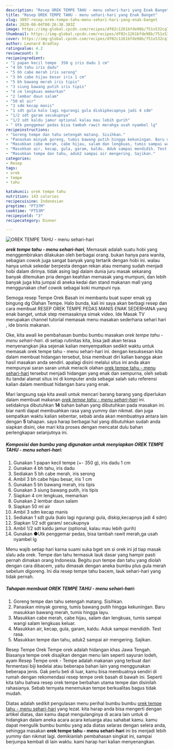```yaml
---
description: "Resep OREK TEMPE TAHU - menu sehari-hari yang Enak Banget"
title: "Resep OREK TEMPE TAHU - menu sehari-hari yang Enak Banget"
slug: 3097-resep-orek-tempe-tahu-menu-sehari-hari-yang-enak-banget
date: 2020-08-04T00:26:38.303Z
image: https://img-global.cpcdn.com/recipes/df02c1261bfde98b/751x532cq70/orek-tempe-tahu-menu-sehari-hari-foto-resep-utama.jpg
thumbnail: https://img-global.cpcdn.com/recipes/df02c1261bfde98b/751x532cq70/orek-tempe-tahu-menu-sehari-hari-foto-resep-utama.jpg
cover: https://img-global.cpcdn.com/recipes/df02c1261bfde98b/751x532cq70/orek-tempe-tahu-menu-sehari-hari-foto-resep-utama.jpg
author: Leonard Bradley
ratingvalue: 4.2
reviewcount: 8
recipeingredient:
- "1 papan kecil tempe  350 g iris dadu 1 cm"
- "4 bh tahu iris dadu"
- "5 bh cabe merah iris serong"
- "3 bh cabe hijau besar iris 1 cm"
- "5 bh bawang merah iris tipis"
- "3 siung bawang putih iris tipis"
- "4 cm lengkuas memarkan"
- "2 lembar daun salam"
- "50 ml air"
- "3 sdm kecap manis"
- "1 sdt gula kalo lagi ngurangi gula diskipkecapnya jadi 4 sdm"
- "1/2 sdt garam secukupnya"
- "1/2 sdt kaldu jamur optional kalau mau lebih gurih"
- " Utk penggemar pedas bisa tambah rawit merahga usah nyambel lg"
recipeinstructions:
- "Goreng tempe dan tahu setengah matang. Sisihkan."
- "Panaskan minyak goreng, tumis bawang putih hingga kekuningan. Baru masukkan bawang merah, tumis hingga layu."
- "Masukkan cabe merah, cabe hijau, salam dan lengkuas, tumis sampai wangi salam lengkuas keluar."
- "Masukkan air, kecap, gula, garam, kaldu. Aduk sampai mendidih. Test rasa."
- "Masukkan tempe dan tahu, aduk2 sampai air mengering. Sajikan."
categories:
- Resep
tags:
- orek
- tempe
- tahu

katakunci: orek tempe tahu 
nutrition: 143 calories
recipecuisine: Indonesian
preptime: "PT37M"
cooktime: "PT53M"
recipeyield: "3"
recipecategory: Dinner

---
```



![OREK TEMPE TAHU - menu sehari-hari](https://img-global.cpcdn.com/recipes/df02c1261bfde98b/751x532cq70/orek-tempe-tahu-menu-sehari-hari-foto-resep-utama.jpg)

<b><i>orek tempe tahu - menu sehari-hari</i></b>, Memasak adalah suatu hobi yang menggembirakan dilakukan oleh berbagai orang. bukan hanya para wanita, sebagian cowok juga sangat banyak yang tertarik dengan hobi ini. walau hanya untuk sekedar berpesta dengan rekan atau memang sudah menjadi hobi dalam dirinya. tidak asing lagi dalam dunia juru masak sekarang banyak ditemukan pria dengan keahlian memasak yang mumpuni, dan lebih banyak juga kita jumpai di aneka kedai dan stand makanan mall yang menggunakan chef cowok sebagai koki mumpuni nya.

Semoga resep Tempe Orek Basah ini membantu buat super emak yg bingung dg Olahan Tempe. Halo bunda, kali ini saya akan berbagi resep dan cara membuat RESEP OREK TEMPE PEDAS MANIS ENAK SEDERHANA yang enak banget, untuk step memasaknya simak video. Ide Masak TV merupakan channel tutorial memasak menu masakan sederhana sehari hari , ide bisnis makanan.

Oke, kita awali ke pembahasan bumbu bumbu masakan <i>orek tempe tahu - menu sehari-hari</i>. di setiap rutinitas kita, bisa jadi akan terasa menyenangkan jika sejenak kalian menyempatkan sedikit waktu untuk memasak orek tempe tahu - menu sehari-hari ini. dengan kesuksesan kita dalam membuat hidangan tersebut, bisa membuat diri kalian bangga akan hasil masakan anda sendiri. apalagi disini melalui situs ini anda akan mempunyai saran saran untuk meracik olahan <u>orek tempe tahu - menu sehari-hari</u> tersebut menjadi hidangan yang enak dan sempurna, oleh sebab itu tandai alamat situs ini di komputer anda sebagai salah satu referensi kalian dalam membuat hidangan baru yang enak.


Mari langsung saja kita awali untuk mencari barang barang yang diperlukan dalam membuat makanan <u><i>orek tempe tahu - menu sehari-hari</i></u> ini. setidaknya dibutuhkan <b>14</b> bahan bahan yang dibutuhkan pada masakan ini. biar nanti dapat membuahkan rasa yang yummy dan nikmat. dan juga sempatkan waktu kalian sebentar, sebab anda akan membuatnya antara lain dengan <b>5</b> tahapan. saya harap berbagai hal yang dibutuhkan sudah anda siapkan disini, oke mari kita proses dengan mencatat dulu bahan perlengkapan selanjutnya ini.

<!--inarticleads1-->

##### Komposisi dan bumbu yang digunakan untuk menyiapkan OREK TEMPE TAHU - menu sehari-hari:

1. Gunakan 1 papan kecil tempe (+- 350 g), iris dadu 1 cm
1. Gunakan 4 bh tahu, iris dadu
1. Sediakan 5 bh cabe merah, iris serong
1. Ambil 3 bh cabe hijau besar, iris 1 cm
1. Gunakan 5 bh bawang merah, iris tipis
1. Gunakan 3 siung bawang putih, iris tipis
1. Siapkan 4 cm lengkuas, memarkan
1. Gunakan 2 lembar daun salam
1. Siapkan 50 ml air
1. Ambil 3 sdm kecap manis
1. Sediakan 1 sdt gula (kalo lagi ngurangi gula, diskip,kecapnya jadi 4 sdm)
1. Siapkan 1/2 sdt garam/ secukupnya
1. Ambil 1/2 sdt kaldu jamur (optional, kalau mau lebih gurih)
1. Gunakan  ●Utk penggemar pedas, bisa tambah rawit merah,ga usah nyambel lg


Menu wajib setiap hari karna suami suka bget sm si orek ini jd tiap masak slalu ada orek. Tempe dan tahu termasuk lauk dasar yang hampir pasti pernah dimakan orang Indonesia. Begitu pun tempe dan tahu yang diolah dengan cara dibacem, yaitu dimasak dengan aneka bumbu plus gula merah sebelum digoreng. Ini dia resep tempe tahu bacem, lauk sehari-hari yang tidak pernah. 

<!--inarticleads2-->

##### Tahapan membuat OREK TEMPE TAHU - menu sehari-hari:

1. Goreng tempe dan tahu setengah matang. Sisihkan.
1. Panaskan minyak goreng, tumis bawang putih hingga kekuningan. Baru masukkan bawang merah, tumis hingga layu.
1. Masukkan cabe merah, cabe hijau, salam dan lengkuas, tumis sampai wangi salam lengkuas keluar.
1. Masukkan air, kecap, gula, garam, kaldu. Aduk sampai mendidih. Test rasa.
1. Masukkan tempe dan tahu, aduk2 sampai air mengering. Sajikan.


Resep Tempe Orek Tempe orek adalah hidangan khas Jawa Tengah. Biasanya tempe orek disajikan dengan menu lain seperti sayuran lodeh, ayam Resep Tempe orek - Tempe adalah makanan yang terbuat dari fermentasi biji kedelai atau beberapa bahan lain yang menggunakan beberapa jenis. Gak perlu beli di luar, kamu bisa membuatnya sendiri di rumah dengan rekomendasi resep tempe orek basah di bawah ini. Seperti kita tahu bahwa resep orek tempe berbahan utama tempe dan disinilah rahasianya. Sebab ternyata menemukan tempe berkualitas bagus tidak mudah. 

Diatas adalah sedikit pengulasan menu perihal bumbu bumbu <u>orek tempe tahu - menu sehari-hari</u> yang lezat. kita harap anda bisa mengerti dengan artikel diatas, dan kamu dapat mengulanginya di acara lain untuk di hidangkan dalam aneka acara acara keluarga atau sahabat kamu. kamu dapat mengulik bumbu bumbu yang ada diatas selaras dengan selera anda, sehingga masakan <b>orek tempe tahu - menu sehari-hari</b> ini bs menjadi lebih yummy dan nikmat lagi. demikianlah pembahasan singkat ini, sampai berjumpa kembali di lain waktu. kami harap hari kalian menyenangkan.
